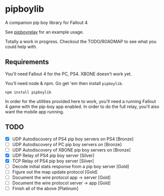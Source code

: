 # pipboylib

A companion pip boy library for Fallout 4.

See [pipboyrelay](https://github.com/rgbkrk/pipboyrelay) for an example usage.

Totally a work in progress. Checkout the TODO/ROADMAP to see what you could help with.

## Requirements

You'll need Fallout 4 for the PC, PS4. XBONE doesn't work yet.

You'll need node & npm. Go get 'em then install `pipboylib`.

```
npm install pipboylib
```

In order for the utilities provided here to work, you'll need a running Fallout 4 game with the pip-boy app enabled. In order to do the full relay, you'll also want the mobile app running.

## TODO

* [X] UDP Autodiscovery of PS4 pip boy servers on PS4 [Bronze]
* [ ] UDP Autodiscovery of PC pip boy servers on [Bronze]
* [ ] UDP Autodiscovery of XBONE pip boy servers on [Bronze]
* [X] UDP Relay of PS4 pip boy server [Silver]
* [X] TCP Relay of PS4 pip boy server [Silver]
* [ ] Decode initial stats response from a pip boy server [Gold]
* [ ] Figure out the map update protocol [Gold]
* [ ] Document the wire protocol app -> server [Gold]
* [ ] Document the wire protocol server -> app [Gold]
* [ ] Finish all of the above [Platinum]
